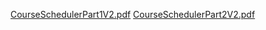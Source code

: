 [CourseSchedulerPart1V2.pdf](https://github.com/user-attachments/files/18547533/CourseSchedulerPart1V2.pdf)
[CourseSchedulerPart2V2.pdf](https://github.com/user-attachments/files/18547534/CourseSchedulerPart2V2.pdf)
